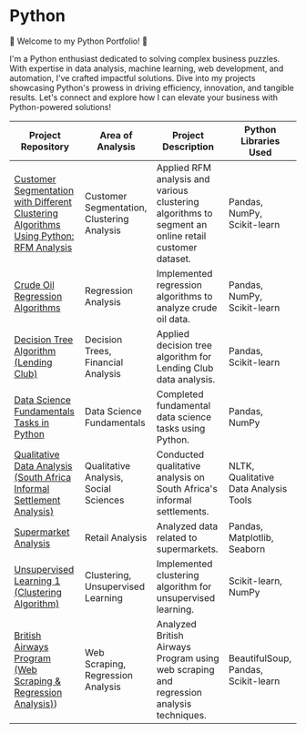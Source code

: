 # Python
🐍 Welcome to my Python Portfolio! 🚀

I'm a Python enthusiast dedicated to solving complex business puzzles. With expertise in data analysis, machine learning, web development, and automation, I've crafted impactful solutions. Dive into my projects showcasing Python's prowess in driving efficiency, innovation, and tangible results. Let's connect and explore how I can elevate your business with Python-powered solutions!



| Project Repository                                     | Area of Analysis      | Project Description                                     | Python Libraries Used |
|--------------------------------------------------------|-----------------------|----------------------------------------------------------|-----------------------|
| [Customer Segmentation with Different Clustering Algorithms Using Python: RFM Analysis](https://github.com/DOREEN-GYAMFI/PYTHON/tree/main/Customer%20Segmentation%20Model%20(Online%20Retail%20)) | Customer Segmentation, Clustering Analysis | Applied RFM analysis and various clustering algorithms to segment an online retail customer dataset. | Pandas, NumPy, Scikit-learn |
| [Crude Oil Regression Algorithms](https://github.com/DOREEN-GYAMFI/PYTHON/tree/main/CURDE-OIL-_REGRESSION-ALGORITHMS-main) | Regression Analysis | Implemented regression algorithms to analyze crude oil data. | Pandas, NumPy, Scikit-learn |
| [Decision Tree Algorithm (Lending Club)](https://github.com/DOREEN-GYAMFI/PYTHON/tree/main/DECISION-TREE-ALGORITHM-LendingClubmain) | Decision Trees, Financial Analysis | Applied decision tree algorithm for Lending Club data analysis. | Pandas, Scikit-learn |
| [Data Science Fundamentals Tasks in Python](https://github.com/DOREEN-GYAMFI/PYTHON/tree/main/Data-Science-Fundamentals-Tasks-main/Data%20Science%20(Fundamentals)%20Tasks%20-Python) | Data Science Fundamentals | Completed fundamental data science tasks using Python. | Pandas, NumPy |
| [Qualitative Data Analysis (South Africa Informal Settlement Analysis)](https://github.com/DOREEN-GYAMFI/PYTHON/tree/main/QUALITATIVE-DATA-ANALYSIS-main/SOUTH%20AFRICA%20INFORMAL%20SETTLEMENT%20ANALYSIS-QUALITATIVE%20ANALYSIS) | Qualitative Analysis, Social Sciences | Conducted qualitative analysis on South Africa's informal settlements. | NLTK, Qualitative Data Analysis Tools |
| [Supermarket Analysis](https://github.com/DOREEN-GYAMFI/PYTHON/tree/main/Supermarket%20analysis) | Retail Analysis | Analyzed data related to supermarkets. | Pandas, Matplotlib, Seaborn |
| [Unsupervised Learning 1 (Clustering Algorithm)](https://github.com/DOREEN-GYAMFI/PYTHON/tree/main/Unsupervised%20learning%201(Clustering%20Algorithm)) | Clustering, Unsupervised Learning | Implemented clustering algorithm for unsupervised learning. | Scikit-learn, NumPy |
| [British Airways Program (Web Scraping & Regression Analysis)](https://github.com/DOREEN-GYAMFI/PYTHON/tree/main/British-Airways_web-scrapping-regression-analysis-main/British-Airways-Program%20(web-srapping%20%26%20regression-analysis))) | Web Scraping, Regression Analysis | Analyzed British Airways Program using web scraping and regression analysis techniques. | BeautifulSoup, Pandas, Scikit-learn |
